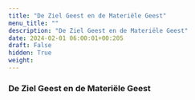 ```yaml
---
title: "De Ziel Geest en de Materiële Geest"
menu_title: ""
description: "De Ziel Geest en de Materiële Geest"
date: 2024-02-01 06:00:01+00:205
draft: False
hidden: True
weight:
---
```

### De Ziel Geest en de Materiële Geest
